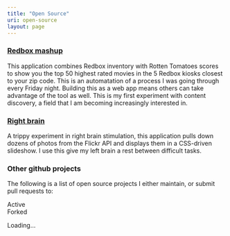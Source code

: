 ```yaml
---
title: "Open Source"
uri: open-source
layout: page
---
```


### [Redbox mashup](http://movies.thinkjson.com/)

This application combines Redbox inventory with Rotten Tomatoes scores to show you the top 50 highest rated movies in the 5 Redbox kiosks closest to your zip code. This is an automatation of a process I was going through every Friday night. Building this as a web app means others can take advantage of the tool as well. This is my first experiment with content discovery, a field that I am becoming increasingly interested in.

### [Right brain](http://rightbrain.thinkjson.com/)

A trippy experiment in right brain stimulation, this application pulls down dozens of photos from the Flickr API and displays them in a CSS-driven slideshow. I use this give my left brain a rest between difficult tasks.

### Other github projects

The following is a list of open source projects I either maintain, or submit pull requests to:

<div class='active project legend'>Active</div>
<div class='fork project legend'>Forked</div>
<p id="projects">Loading...</p>